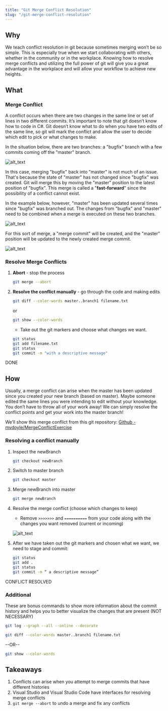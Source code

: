 ```yaml
---
title: "Git Merge Conflict Resolution"
slug: "/git-merge-conflict-resolution"
---
```


<!-- Lecture Video

<video width="100%" height="auto" controls  poster="">
  <source src="" type="video/mp4" />
</video>

--- -->

## Why

We teach conflict resolution in git because sometimes merging won’t be so simple. This is especially true when we start collaborating with others, whether in the community or in the workplace. Knowing how to resolve merge conflicts and utilizing the full power of git will give you a great advantage in the workplace and will allow your workflow to achieve new heights.

## What

### Merge Conflict

A conflict occurs when there are two changes in the same line or set of lines in two different commits. It’s important to note that git doesn’t know how to code in C#. Git doesn’t know what to do when you have two edits of the same line, so git will mark the conflict and allow the user to decide which edit to pick or what changes to make.

In the situation below, there are two branches: a "bugfix" branch with a few commits coming off the "master" branch.

![alt_text](/assets/lectures/git/git-merge-conflict-resolution1.png)

In this case, merging "bugfix" back into "master" is not much of an issue. That's because the state of "master" has not changed since "bugfix" was created. Git will merge this by moving the "master" position to the latest position of "bugfix". This merge is called a "**fast-forward**" since the possibility of a conflict cannot exist.

In the example below, however, "master" has been updated several times since "bugfix" was branched out. The changes from "bugfix" and "master" need to be combined when a merge is executed on these two branches.

![alt_text](/assets/lectures/git/git-merge-conflict-resolution2.png)

For this sort of merge, a "merge commit" will be created, and the "master" position will be updated to the newly created merge commit.

![alt_text](/assets/lectures/git/git-merge-conflict-resolution3.png)

### Resolve Merge Conflicts

1. **Abort** - stop the process

   ```sh
   git merge --abort
   ```

2. **Resolve the conflict manually** - go through the code and making edits

   ```sh
   git diff --color-words master..branch1 filename.txt
   ```

   or

   ```sh
   git show --color-words
   ```

   - Take out the git markers and choose what changes we want.

   ```sh
   git status
   git add filename.txt
   git status
   git commit -m "with a descriptive message"
   ```

DONE

## How

Usually, a merge conflict can arise when the master has been updated since you created your new branch (based on master). Maybe someone edited the same lines you were intending to edit without your knowledge. You don’t have to throw all of your work away! We can simply resolve the conflict points and get your work into the master branch!

We’ll show this merge conflict from this git repository: [Github - mvdoyle/MergeConflictExercise](https://github.com/mvdoyle/MergeConflictExercise)

### Resolving a conflict manually

1. Inspect the newBranch

   ```sh
   git checkout newBranch
   ```

2. Switch to master branch

   ```sh
   git checkout master
   ```

3. Merge newBranch into master

   ```sh
   git merge newBranch
   ```

4. Resolve the merge conflict (choose which changes to keep)

   - Remove `>>>>>>>` and `==========` from your code along with the changes you want removed (current or incoming)

   ![alt_text](/assets/lectures/git/git-merge-conflict-resolution4.png)

5. After we have taken out the git markers and chosen what we want, we need to stage and commit:

   ```sh
   git status
   git add .
   git status
   git commit -m “ a descriptive message”
   ```

CONFLICT RESOLVED

### Additional

These are bonus commands to show more information about the commit history and helps you to better visualize the changes that are present (NOT NECESSARY)

```sh
git log --graph --all --online --decorate
```

```sh
git diff --color-words master..branch1 filename.txt
```

--OR--

```sh
git show --color-words
```

## Takeaways

1. Conflicts can arise when you attempt to merge commits that have different histories
2. Visual Studio and Visual Studio Code have interfaces for resolving merge conflicts
3. `git merge --abort` to undo a merge and fix any conflicts
